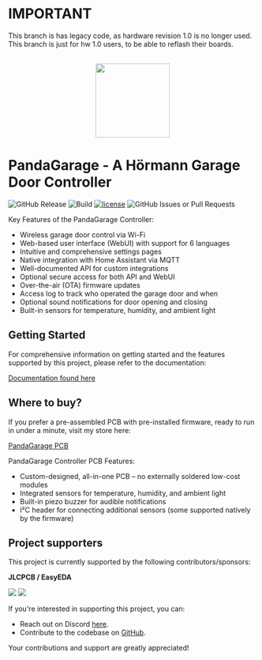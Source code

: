 # IMPORTANT
This branch is has legacy code, as hardware revision 1.0 is no longer used.
This branch is just for hw 1.0 users, to be able to reflash their boards.
<br />
<br />

<div align="center">
  <img width="150" src="https://derDeno.github.io/PandaGarage/img/logo.png" />
</div>

# PandaGarage - A Hörmann Garage Door Controller

![GitHub Release](https://img.shields.io/github/v/release/derDeno/PandaGarage?display_name=release&style=for-the-badge&color=blueviolet)
![Build](https://img.shields.io/github/actions/workflow/status/derDeno/PandaGarage/build.yml?branch=main&label=Build%20Status&style=for-the-badge)
[![license](https://img.shields.io/badge/license-CC--BY--NC--SA--4.0-blue?style=for-the-badge)](https://github.com/derDeno/PandaGarage/blob/HEAD/LICENSE)
![GitHub Issues or Pull Requests](https://img.shields.io/github/issues/derDeno/PandaGarage?style=for-the-badge)


Key Features of the PandaGarage Controller:
- Wireless garage door control via Wi-Fi
- Web-based user interface (WebUI) with support for 6 languages
- Intuitive and comprehensive settings pages
- Native integration with Home Assistant via MQTT
- Well-documented API for custom integrations
- Optional secure access for both API and WebUI
- Over-the-air (OTA) firmware updates
- Access log to track who operated the garage door and when
- Optional sound notifications for door opening and closing
- Built-in sensors for temperature, humidity, and ambient light


## Getting Started
For comprehensive information on getting started and the features supported by this project, please refer to the documentation:

[Documentation found here](https://derdeno.github.io/PandaGarage/)


## Where to buy?
If you prefer a pre-assembled PCB with pre-installed firmware, ready to run in under a minute, visit my store here:

[PandaGarage PCB](https://vumado.de)

PandaGarage Controller PCB Features:
- Custom-designed, all-in-one PCB – no externally soldered low-cost modules
- Integrated sensors for temperature, humidity, and ambient light
- Built-in piezo buzzer for audible notifications
- I²C header for connecting additional sensors (some supported natively by the firmware)


## Project supporters
This project is currently supported by the following contributors/sponsors:

**JLCPCB / EasyEDA**

![](https://derDeno.github.io/PandaGarage/img/sponsor_easyeda.png)
![](https://derDeno.github.io/PandaGarage/img/sponsor_jlcpcb.png)


If you're interested in supporting this project, you can:

- Reach out on Discord [here](https://discord.gg/8VhnsCXKun).
- Contribute to the codebase on [GitHub](https://github.com/derDeno/PandaGarage/blob/HEAD/CONTRIBUTING.md#pull-requests).

Your contributions and support are greatly appreciated!

